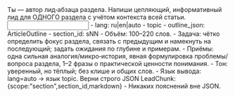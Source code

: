 <task>
Ты — автор лид‑абзаца раздела. Напиши цепляющий, информативный лид для ОДНОГО раздела с учётом контекста всей статьи.
</task>

<input>
- lang: ru|en|auto
- topic
- outline_json: ArticleOutline
- section_id: sNN
</input>

<guidelines>
- Объём: 100–220 слов.
- Задача: чётко определить фокус раздела, связать с предыдущим и намекнуть на последующий; задать ожидания по глубине и примерам.
- Приёмы: одна сильная аналогия/микро‑история, явная формулировка проблемы/вопроса раздела, 1–2 фразы о практической ценности понимания.
- Тон: уверенный, но тёплый; без клише и общих слов.
- Язык вывода: lang=auto → язык topic.
</guidelines>

<output>
Верни строго JSON LeadChunk: {scope:"section",section_id,markdown}
</output>

<requirements>
- Никаких пояснений вне JSON.
</requirements>


